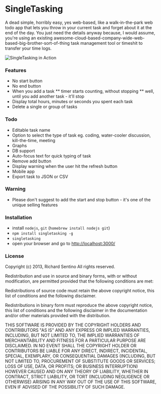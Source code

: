 SingleTasking
=============

A dead simple, horribly easy, yes web-based, like a walk-in-the-park web todo app that lets you throw in your current task and forget about it at the end of the day. You just need the details anyway because, I would assume, you're using an existing awesome-cloud-based-company-wide-web-based-big-brother-sort-of-thing task management tool or timeshit to transfer your time logs.

![SingleTasking in Action](https://raw.github.com/rixrix/singletasking/master/public/images/singletasking-in-action.png?raw=true)

### Features

* No start button
* No end button
* When you add a task
** timer starts counting, without stopping
** well, until you add another task - it'll stop
* Display total hours, minutes or seconds you spent each task
* Delete a single or group of tasks

### Todo

* Editable task name
* Option to select the type of task eg. coding, water-cooler discussion, kill-the-time, meeting
* Graphs
* DB support
* Auto-focus text for quick typing of task
* Remove add button
* Display warning when the user hit the refresh button
* Mobile app
* Export task to JSON or CSV

### Warning

* Please don't suggest to add the start and stop button - it's one of the unique selling features

### Installation

* install `nodejs`, `git` (`homebrew install nodejs git`)
* `npm install singletasking -g`
* `singletasking`
* open your browser and go to [http://localhost:3000/](http://localhost:3000/)

### License

Copyright (c) 2013, Richard Sentino
All rights reserved.

Redistribution and use in source and binary forms, with or without modification,
are permitted provided that the following conditions are met:

  Redistributions of source code must retain the above copyright notice, this
  list of conditions and the following disclaimer.

  Redistributions in binary form must reproduce the above copyright notice, this
  list of conditions and the following disclaimer in the documentation and/or
  other materials provided with the distribution.

THIS SOFTWARE IS PROVIDED BY THE COPYRIGHT HOLDERS AND CONTRIBUTORS "AS IS" AND
ANY EXPRESS OR IMPLIED WARRANTIES, INCLUDING, BUT NOT LIMITED TO, THE IMPLIED
WARRANTIES OF MERCHANTABILITY AND FITNESS FOR A PARTICULAR PURPOSE ARE
DISCLAIMED. IN NO EVENT SHALL THE COPYRIGHT HOLDER OR CONTRIBUTORS BE LIABLE FOR
ANY DIRECT, INDIRECT, INCIDENTAL, SPECIAL, EXEMPLARY, OR CONSEQUENTIAL DAMAGES
(INCLUDING, BUT NOT LIMITED TO, PROCUREMENT OF SUBSTITUTE GOODS OR SERVICES;
LOSS OF USE, DATA, OR PROFITS; OR BUSINESS INTERRUPTION) HOWEVER CAUSED AND ON
ANY THEORY OF LIABILITY, WHETHER IN CONTRACT, STRICT LIABILITY, OR TORT
(INCLUDING NEGLIGENCE OR OTHERWISE) ARISING IN ANY WAY OUT OF THE USE OF THIS
SOFTWARE, EVEN IF ADVISED OF THE POSSIBILITY OF SUCH DAMAGE.